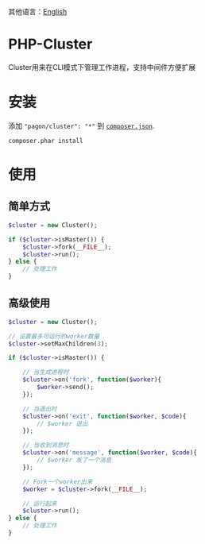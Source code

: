 其他语言：[English](README_en.md)

# PHP-Cluster

Cluster用来在CLI模式下管理工作进程，支持中间件方便扩展

# 安装

添加 `"pagon/cluster": "*"` 到 [`composer.json`](http://getcomposer.org).

```
composer.phar install
```

# 使用

## 简单方式

```php
$cluster = new Cluster();

if ($cluster->isMaster()) {
    $cluster->fork(__FILE__);
    $cluster->run();
} else {
    // 处理工作
}
```

## 高级使用

```php
$cluster = new Cluster();

// 设置最多可运行的worker数量
$cluster->setMaxChildren(3);

if ($cluster->isMaster()) {

    // 当生成进程时
    $cluster->on('fork', function($worker){
        $worker->send();
    });

    // 当退出时
    $cluster->on('exit', function($worker, $code){
        // $worker 退出
    });

    // 当收到消息时
    $cluster->on('message', function($worker, $code){
        // $worker 发了一个消息
    });

    // Fork一个worker出来
    $worker = $cluster->fork(__FILE__);

    // 运行起来
    $cluster->run();
} else {
    // 处理工作
}
```
